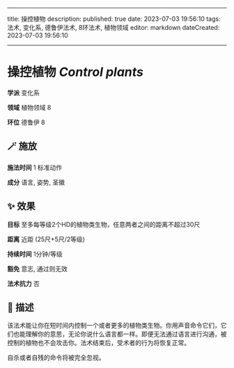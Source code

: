 
---
title: 操控植物
description: 
published: true
date: 2023-07-03 19:56:10
tags: 法术, 变化系, 德鲁伊法术, 8环法术, 植物领域
editor: markdown
dateCreated: 2023-07-03 19:56:10

---

# **操控植物** *Control plants*

**学派** 变化系 

**领域** 植物领域 8

**环位** 德鲁伊 8

## 🪄 施放

**施法时间** 1 标准动作

**成分** 语言, 姿势, 圣徽

## ✨ 效果 

**目标** 至多每等级2个HD的植物类生物，任意两者之间的距离不超过30尺 

**距离** 近距 (25尺+5尺/2等级)  

**持续时间** 1分钟/等级 

**豁免** 意志, 通过则无效

**法术抗力** 否

## 📖 描述

该法术能让你在短时间内控制一个或者更多的植物类生物。你用声音命令它们，它们也能理解你的意思，无论你说什么语言都一样。即便无法通过语言进行沟通，被控制的植物也不会攻击你。法术结束后，受术者的行为将恢复正常。

自杀或者自残的命令将被完全忽视。
    